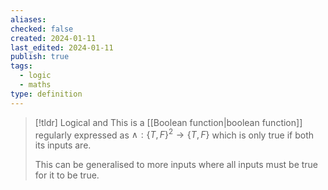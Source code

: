 ```yaml
---
aliases: 
checked: false
created: 2024-01-11
last_edited: 2024-01-11
publish: true
tags:
  - logic
  - maths
type: definition
---
```

>[!tldr] Logical and
>This is a [[Boolean function|boolean function]] regularly expressed as $\land: \{T, F\}^2 \rightarrow \{T, F\}$ which is only true if both its inputs are. 
>
>This can be generalised to more inputs where all inputs must be true for it to be true.

